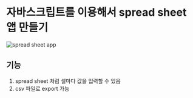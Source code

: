 # 자바스크립트를 이용해서 spread sheet 앱 만들기

![spread sheet app](https://github.com/LeeDahee23/Todo/assets/82389864/4a8c0f5e-a82f-4008-8196-d6a3a1416661)

## 기능
1. spread sheet 처럼 셀마다 값을 입력할 수 있음
2. csv 파일로 export 가능
